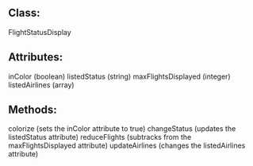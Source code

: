 ## Class:
FlightStatusDisplay

## Attributes:
inColor (boolean)
listedStatus (string)
maxFlightsDisplayed (integer)
listedAirlines (array)

## Methods:
colorize (sets the inColor attribute to true)
changeStatus (updates the listedStatus attribute)
reduceFlights (subtracks from the maxFlightsDisplayed attribute)
updateAirlines (changes the listedAirlines attribute)
